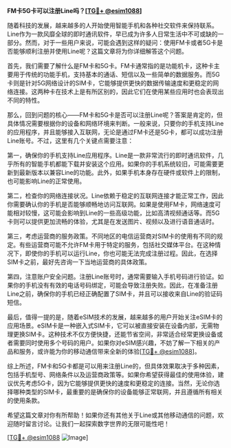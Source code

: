 **FM卡5G卡可以注册Line吗？[[TG💪+ @esim1088](https://t.me/s/esim1088)]**

随着科技的发展，越来越多的人开始使用智能手机和各种社交软件来保持联系。Line作为一款风靡全球的即时通讯软件，早已成为许多人日常生活中不可或缺的一部分。然而，对于一些用户来说，可能会遇到这样的疑问：使用FM卡或者5G卡是否能够顺利注册并使用Line呢？这篇文章将为你详细解答这个问题。

首先，我们需要了解什么是FM卡和5G卡。FM卡通常指的是功能机卡，这种卡主要用于传统的功能手机，支持基本的通话、短信以及一些简单的数据服务。而5G卡则是针对5G网络设计的SIM卡，它能够提供更快的数据传输速度和更稳定的网络连接。这两种卡在技术上是有所区别的，因此它们在使用某些应用时也会表现出不同的特性。

那么，回到问题的核心——FM卡和5G卡是否可以注册Line呢？答案是肯定的，但具体情况需要根据你的设备和网络环境来判断。一般来说，只要你的手机支持Line的应用程序，并且能够接入互联网，无论是通过FM卡还是5G卡，都可以成功注册Line账号。不过，这里有几个关键点需要注意：

第一，确保你的手机支持Line应用程序。Line是一款非常流行的即时通讯软件，几乎所有的智能手机都能下载并安装这个应用。如果你的手机系统较旧，可能需要更新到最新版本以兼容Line的功能。此外，如果手机本身存在硬件或软件上的限制，也可能影响Line的正常使用。

第二，检查你的网络连接状况。Line依赖于稳定的互联网连接才能正常工作，因此你需要确认你的手机是否能够顺畅地访问互联网。如果是使用FM卡，网络速度可能相对较慢，这可能会影响到Line的一些高级功能，比如高清视频通话等。而5G卡则可以提供更加流畅的体验，尤其是在发送图片、视频以及进行语音通话时。

第三，考虑运营商的服务政策。不同地区的电信运营商对SIM卡的使用有不同的规定。有些运营商可能不允许FM卡用于特定的服务，包括社交媒体平台。在这种情况下，即使你的手机可以运行Line，你也可能无法完成注册过程。因此，在选择SIM卡之前，最好先咨询一下当地运营商的具体政策。

第四，注意账户安全问题。注册Line账号时，通常需要输入手机号码进行验证。如果你的手机没有有效的电话号码绑定，可能会导致注册失败。因此，在准备注册Line之前，确保你的手机已经正确配置了SIM卡，并且可以接收来自Line的验证码短信。

最后，值得一提的是，随着eSIM技术的发展，越来越多的用户开始关注eSIM卡的应用场景。eSIM卡是一种嵌入式SIM卡，它可以被直接安装在设备内部，无需物理更换SIM卡。这种技术不仅方便快捷，还能节省空间，非常适合经常更换设备或者需要同时使用多个号码的用户。如果你对eSIM感兴趣，不妨了解一下相关的产品和服务，或许能为你的移动通信带来全新的体验[[TG💪+ @esim1088](https://t.me/s/esim1088)]。

综上所述，FM卡和5G卡都是可以用来注册Line的，但具体效果取决于多种因素，包括手机型号、网络条件以及运营商政策等。如果你希望获得最佳的使用体验，建议优先考虑5G卡，因为它能够提供更快的速度和更稳定的连接。当然，无论你选择哪种类型的SIM卡，最重要的是确保你的设备能够正常联网，并且遵循所有相关的使用条款。

希望这篇文章对你有所帮助！如果你还有其他关于Line或其他移动通信的问题，欢迎随时留言讨论。让我们一起探索数字世界的无限可能性吧！

[[TG💪+ @esim1088](https://t.me/s/esim1088) ![Image](https://i.postimg.cc/4NQfJmqS/Snipaste-2025-05-13-00-14-12.png)]